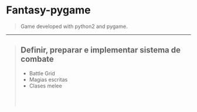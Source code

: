 # Fantasy-pygame
> Game developed with python2 and pygame.

***

> ## Definir, preparar e implementar sistema de combate
> - Battle Grid
> - Magias escritas
> - Clases melee 
> <br>
> <br>